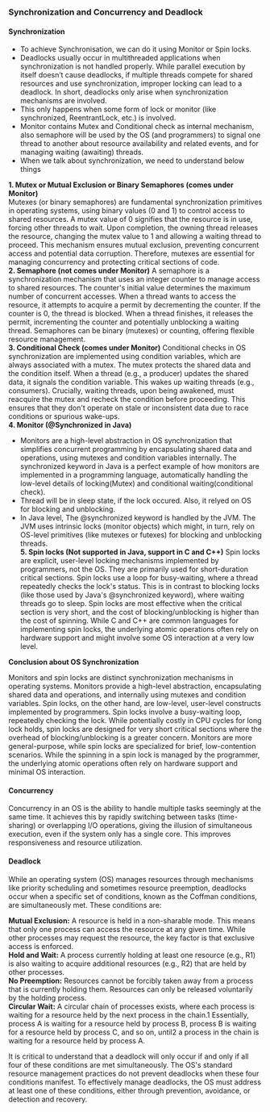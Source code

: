 ### Synchronization and Concurrency and Deadlock

#### Synchronization

* To achieve Synchronisation, we can do it using Monitor or Spin locks.<br>
* Deadlocks usually occur in multithreaded applications when synchronization is not handled properly. While parallel execution by itself doesn’t cause deadlocks, if multiple threads compete for shared resources and use synchronization, improper locking can lead to a deadlock. In short, deadlocks only arise when synchronization mechanisms are involved.<br>
* This only happens when some form of lock or monitor (like synchronized, ReentrantLock, etc.) is involved.<br>
* Monitor contains Mutex and Conditional check as internal mechanism, also semaphore will be used by the OS (and programmers) to signal one thread to another about resource availability and related events, and for managing waiting (awaiting) threads.<br>
* When we talk about synchronization, we need to understand below things<br>

**1. Mutex or Mutual Exclusion or Binary Semaphores (comes under Monitor)<br>**
   Mutexes (or binary semaphores) are fundamental synchronization primitives in operating systems, using binary values (0 and 1) to control access to shared resources.  A mutex value of 0 signifies that the resource is in use, forcing other threads to wait. Upon completion, the owning thread releases the resource, changing the mutex value to 1 and allowing a waiting thread to proceed. This mechanism ensures mutual exclusion, preventing concurrent access and potential data corruption.  Therefore, mutexes are essential for managing concurrency and protecting critical sections of code.<br>
**2. Semaphore (not comes under Monitor)**
A semaphore is a synchronization mechanism that uses an integer counter to manage access to shared resources. The counter's initial value determines the maximum number of concurrent accesses. When a thread wants to access the resource, it attempts to acquire a permit by decrementing the counter. If the counter is 0, the thread is blocked. When a thread finishes, it releases the permit, incrementing the counter and potentially unblocking a waiting thread. Semaphores can be binary (mutexes) or counting, offering flexible resource management.<br>
**3. Conditional Check (comes under Monitor)**
Conditional checks in OS synchronization are implemented using condition variables, which are always associated with a mutex. The mutex protects the shared data and the condition itself. When a thread (e.g., a producer) updates the shared data, it signals the condition variable. This wakes up waiting threads (e.g., consumers).  Crucially, waiting threads, upon being awakened, must reacquire the mutex and recheck the condition before proceeding. This ensures that they don't operate on stale or inconsistent data due to race conditions or spurious wake-ups.<br>
**4. Monitor (@Synchronized in Java)**
* Monitors are a high-level abstraction in OS synchronization that simplifies concurrent programming by encapsulating shared data and operations, using mutexes and condition variables internally. The synchronized keyword in Java is a perfect example of how monitors are implemented in a programming language, automatically handling the low-level details of locking(Mutex) and conditional waiting(conditional check).<br>
* Thread will be in sleep state, if the lock occured. Also, it relyed on OS for blocking and unblocking.<br>
* In Java level, The @synchronized keyword is handled by the JVM. The JVM uses intrinsic locks (monitor objects) which might, in turn, rely on OS-level primitives (like mutexes or futexes) for blocking and unblocking threads.<br>
**5. Spin locks (Not supported in Java, support in C and C++)**
   Spin locks are explicit, user-level locking mechanisms implemented by programmers, not the OS. They are primarily used for short-duration critical sections. Spin locks use a loop for busy-waiting, where a thread repeatedly checks the lock's status. This is in contrast to blocking locks (like those used by Java's @synchronized keyword), where waiting threads go to sleep.  Spin locks are most effective when the critical section is very short, and the cost of blocking/unblocking is higher than the cost of spinning.  While C and C++ are common languages for implementing spin locks, the underlying atomic operations often rely on hardware support and might involve some OS interaction at a very low level.<br>

**Conclusion about OS Synchronization**

Monitors and spin locks are distinct synchronization mechanisms in 
operating systems. Monitors provide a high-level abstraction, 
encapsulating shared data and operations, and internally using
mutexes and condition variables. Spin locks, on the other hand, are low-level, user-level constructs
implemented by programmers. Spin locks involve a busy-waiting loop, repeatedly checking the lock.
While potentially costly in CPU cycles for long lock holds, spin locks are designed for very 
short critical sections where the overhead of blocking/unblocking is a greater concern.  Monitors 
are more general-purpose, while spin locks are specialized for brief, low-contention scenarios. 
While the spinning in a spin lock is managed by the programmer, the underlying atomic operations
often rely on hardware support and minimal OS interaction.<br>


#### Concurrency
Concurrency in an OS is the ability to handle multiple tasks seemingly at the same time.  It achieves this by rapidly switching between tasks (time-sharing) or overlapping I/O operations, giving the illusion of simultaneous execution, even if the system only has a single core.  This improves responsiveness and resource utilization.<br>

#### Deadlock
While an operating system (OS) manages resources through mechanisms like priority scheduling and sometimes resource preemption, deadlocks occur when a specific set of conditions, known as the Coffman conditions, are simultaneously met. These conditions are:

**Mutual Exclusion:** A resource is held in a non-sharable mode. This means that only one process can access the resource at any given time. While other processes may request the resource, the key factor is that exclusive access is enforced.<br>
**Hold and Wait:** A process currently holding at least one resource (e.g., R1) is also waiting to acquire additional resources (e.g., R2) that are held by other processes.<br>
**No Preemption:** Resources cannot be forcibly taken away from a process that is currently holding them. Resources can only be released voluntarily by the holding process.<br>
**Circular Wait:** A circular chain of processes exists, where each process is waiting for a resource held by the next process in the chain.1 Essentially, process A is waiting for a resource held by process B, process B is waiting for a resource held by process C, and so on, until2 a process in the chain is waiting for a resource held by process A.<br>

It is critical to understand that a deadlock will only occur if and only if all four of these conditions are met simultaneously. The OS's standard resource management practices do not prevent deadlocks when these four conditions manifest. To effectively manage deadlocks, the OS must address at least one of these conditions, either through prevention, avoidance, or detection and recovery.
